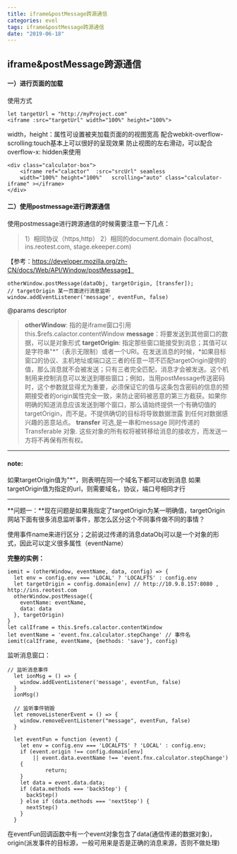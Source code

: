```yaml
---
title: iframe&postMessage跨源通信
categories: evel
tags: iframe&postMessage跨源通信
date: "2019-06-18"
---
```



## iframe&postMessage跨源通信

#### 一）进行页面的加载

使用方式

```
let targetUrl = "http://myProject.com"
<iframe :src="targetUrl" width="100%" height="100%">
```

 width，height：属性可设置被夹加载页面的的视图宽高
配合webkit-overflow-scrolling:touch基本上可以很好的呈现效果
防止视图的左右滑动，可以配合overflow-x: hidden来使用

```
<div class="calculator-box">
    <iframe ref="calactor"  :src="srcUrl" seamless 
    width="100%" height="100%"   scrolling="auto" class="calculator-iframe" ></iframe>
</div>
```

#### 二）使用postmessage进行跨源通信

使用postmessage进行跨源通信的时候需要注意一下几点：

> 1）相同协议（https,http）
> 2）相同的document.domain (localhost, ins.reotest.com, stage.ekeeper.com)

【参考：https://developer.mozilla.org/zh-CN/docs/Web/API/Window/postMessage】

```
otherWindow.postMessage(dataObj, targetOrigin, [transfer]);
// targetOrigin 某一页面进行消息监听
window.addEventListener('message', eventFun, false)
```

@params descriptor

> **otherWindow**: 指的是iframe窗口引用 this.$refs.calactor.contentWindow
> **message**：将要发送到其他窗口的数据，可以是对象形式
> **targetOrigin**: 指定那些窗口能接受到消息；其值可以是字符串"*"（表示无限制）或者一个URI。在发送消息的时候，*如果目标窗口的协议、主机地址或端口这三者的任意一项不匹配targetOrigin提供的值，那么消息就不会被发送；只有三者完全匹配，消息才会被发送。这个机制用来控制消息可以发送到哪些窗口；例如，当用postMessage传送密码时，这个参数就显得尤为重要，必须保证它的值与这条包含密码的信息的预期接受者的origin属性完全一致，来防止密码被恶意的第三方截获。如果你明确的知道消息应该发送到哪个窗口，那么请始终提供一个有确切值的targetOrigin，而不是。不提供确切的目标将导致数据泄露 到任何对数据感兴趣的恶意站点。
> **transfer** 可选,是一串和message 同时传递的 Transferable 对象. 这些对象的所有权将被转移给消息的接收方，而发送一方将不再保有所有权。

------

#### note:

如果targetOrigin值为"*"，则表明在同一个域名下都可以收到消息
如果targetOrigin值为指定的url，则需要域名，协议，端口号相同才行

------

**问题一：**现在问题是如果我指定了targetOrigin为某一明确值，targetOrigin网站下面有很多消息监听事件，那怎么区分这个不同事件做不同的事情？

使用事件name来进行区分；之前说过传递的消息dataObj可以是一个对象的形式，因此可以定义很多属性（eventName）

**完整的实例：**

```
iemit = (otherWindow, eventName, data, config) => {
  let env = config.env === 'LOCAL' ? 'LOCALFTS' : config.env
  let targetOrigin = config.domain[env] // http://10.9.8.157:8080 , http://ins.reotest.com
  otherWindow.postMessage({
    eventName: eventName,
    data: data
  }, targetOrigin)
}
let calIframe = this.$refs.calactor.contentWindow
let eventName = 'event.fnx.calculator.stepChange' // 事件名
iemit(calIframe, eventName, {methods: 'save'}, config) 
```

监听消息窗口：

```
// 监听消息事件
  let ionMsg = () => {
    window.addEventListener('message', eventFun, false)
  }
  ionMsg()

  // 监听事件销毁
  let removeListenerEvent = () => {
    window.removeEventListener("message", eventFun, false)
  }

  let eventFun = function (event) {
    let env = config.env === 'LOCALFTS' ? 'LOCAL' : config.env;
    if (event.origin !== config.domain[env] 
    	|| event.data.eventName !== 'event.fnx.calculator.stepChange') 
    {
      		return;
    }
    let data = event.data.data;
    if (data.methods === 'backStep') {
      backStep()
    } else if (data.methods === 'nextStep') {
      nextStep()
    }
  }
```

  在eventFun回调函数中有一个event对象包含了data(通信传递的数据对象)，origin(派发事件的目标源，一般可用来是否是正确的消息来源，否则不做处理)